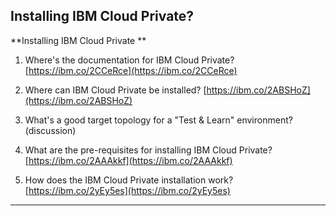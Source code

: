 
## Installing IBM Cloud Private?


**Installing IBM Cloud Private  **

1. Where's the documentation for IBM Cloud Private?
[https://ibm.co/2CCeRce](https://ibm.co/2CCeRce)


2. Where can IBM Cloud Private be installed?
[https://ibm.co/2ABSHoZ](https://ibm.co/2ABSHoZ)


3. What's a good target topology for a "Test & Learn" environment? (discussion)


3. What are the pre-requisites for installing IBM Cloud Private?
[https://ibm.co/2AAAkkf](https://ibm.co/2AAAkkf)

4. How does the IBM Cloud Private installation work?
[https://ibm.co/2yEy5es](https://ibm.co/2yEy5es)

---

